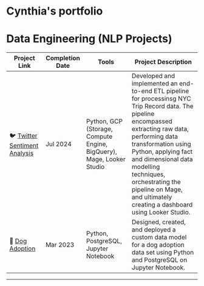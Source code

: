 # Cynthia's portfolio

# Data Engineering (NLP Projects)

| Project Link | Completion Date | Tools | Project Description | 
|---|---|---|---|
| 🐦 [Twitter Sentiment Analysis](https://github.com/cynthiatcelorio/Data_Analysis/blob/704b6057c45e646bb64ae71ea11785544b4dbe14/Twitter_Sentiment_Analysis/readme.md) | Jul 2024 | Python, GCP (Storage, Compute Engine, BigQuery), Mage, Looker Studio | Developed and implemented an end-to-end ETL pipeline for processinsg NYC Trip Record data. The pipeline encompassed extracting raw data, performing data transformation using Python, applying fact and dimensional data modelling techniques, orchestrating the pipeline on Mage, and ultimately creating a dashboard using Looker Studio. |
| 🐶 [Dog Adoption](https://github.com/katiehuangx/data-engineering/tree/main/Dog%20Adoption) | Mar 2023 |Python, PostgreSQL, Jupyter Notebook | Designed, created, and deployed a custom data model for a dog adoption data set using Python and PostgreSQL on Jupyter Notebook. |

***
